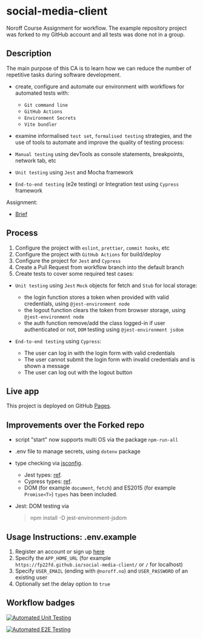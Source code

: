 # social-media-client

<!-- A simple overview of use/purpose. -->

Noroff Course Assignment for workflow.
The example repository project was forked to my GitHub account and all tests was done not in a group.

## Description

<!-- An in-depth paragraph about your project and overview of use. -->

The main purpose of this CA is to learn how we can reduce the number of repetitive tasks during software development.

- create, configure and automate our environment with workflows for automated tests with:

  - `Git command line`
  - `GitHub Actions`
  - `Environment Secrets`
  - `Vite bundler`

- examine informalised `test set`, `formalised testing` strategies, and the use of tools to automate and improve the quality of testing process:
- `Manual testing` using devTools as console statements, breakpoints, network tab, etc
- `Unit testing` using `Jest` and Mocha framework
- `End-to-end testing` (e2e testing) or Integration test using `Cypress` framework

Assignment:

- [Brief](docs/brief.pdf)

## Process

1. Configure the project with `eslint`, `prettier`, `commit hooks`, etc
2. Configure the project with `GitHub Actions` for build/deploy
3. Configure the project for `Jest` and `Cypress`
4. Create a Pull Request from workflow branch into the default branch
5. Create tests to cover some required test cases:

- `Unit testing` using `Jest` `Mock` objects for fetch and `Stub` for local storage:

  - the login function stores a token when provided with valid credentials, using `@jest-environment node`
  - the logout function clears the token from browser storage, using `@jest-environment node`
  - the auth function remove/add the class logged-in if user authenticated or not, `DOM` testing using `@jest-environment jsdom`

- `End-to-end testing` using `Cypress`:

  - The user can log in with the login form with valid credentials
  - The user cannot submit the login form with invalid credentials and is shown a message
  - The user can log out with the logout button

## Live app

This project is deployed on GitHub [Pages](https://fp22fd.github.io/social-media-client/).

## Improvements over the Forked repo

- script "start" now supports multi OS via the package `npm-run-all`
- .env file to manage secrets, using `dotenv` package
- type checking via [jsconfig](https://code.visualstudio.com/docs/languages/jsconfig).

  - Jest types: [ref](<https://fp22fd.github.io/social-media-client/](https://stackoverflow.com/a/69845145)>).
  - Cypress types: [ref](https://docs.cypress.io/guides/tooling/typescript-support#Configure-tsconfigjson).
  - DOM (for example `document`, `fetch`) and ES2015 (for example `Promise<T>`) `types` has been included.

- Jest: DOM testing via
  > npm install -D jest-environment-jsdom

## Usage Instructions: .env.example

1. Register an account or sign up [here](https://fp22fd.github.io/social-media-client/)
2. Specify the `APP_HOME_URL` (for example `https://fp22fd.github.io/social-media-client/` or `/` for localhost)
3. Specify `USER_EMAIL` (ending with `@noroff.no`) and `USER_PASSWORD` of an existing user
4. Optionally set the delay option to `true`

## Workflow badges

[![Automated Unit Testing](https://github.com/FP22FD/social-media-client/actions/workflows/unit-test.yml/badge.svg?branch=workflow)](https://github.com/FP22FD/social-media-client/actions/workflows/unit-test.yml)

[![Automated E2E Testing](https://github.com/FP22FD/social-media-client/actions/workflows/e2e-test.yml/badge.svg?branch=workflow)](https://github.com/FP22FD/social-media-client/actions/workflows/e2e-test.yml)
